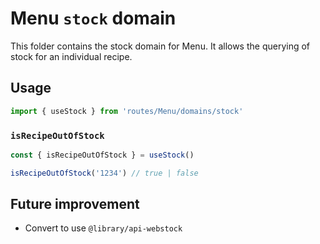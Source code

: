 # Menu `stock` domain

This folder contains the stock domain for Menu. It allows the querying of stock for an individual recipe.

## Usage

```ts
import { useStock } from 'routes/Menu/domains/stock'
```

### `isRecipeOutOfStock`

```ts
const { isRecipeOutOfStock } = useStock()

isRecipeOutOfStock('1234') // true | false
```

## Future improvement

- Convert to use `@library/api-webstock`
